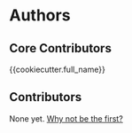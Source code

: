 # Authors

## Core Contributors

{{cookiecutter.full_name}}

## Contributors

None yet. [Why not be the first?](CONTRIBUTING.md)
